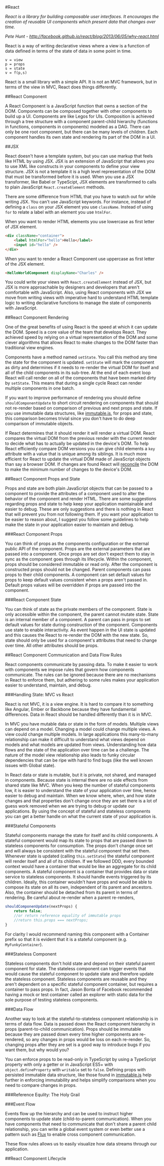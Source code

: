 #React

*React is a library for building composable user interfaces. It encourages the creation of reusable UI components which present data that changes over time.*

*Pete Hunt - http://facebook.github.io/react/blog/2013/06/05/why-react.html*

React is a way of writing declarative views where a view is a function of data defined in terms of the state of data in some point in time. 

```
v = view
p = props
s = state
v = f(p,s)
```

React is a small library with a simple API. It is not an MVC framework, but in terms of the view in MVC, React does things differently.

##React Component

A React Component is a JavaScript function that owns a section of the DOM. Components can be composed together with other components to build up a UI. Components are like Legos for UIs. Composition is achieved through a tree structure with a component parent-child hierarchy (functions in functions, components in components) modeled as a DAG. There can only be one root component, but there can be many levels of children. Each component handles its own state and rendering its part of the DOM in a UI.

##JSX

React doesn't have a template system, but you can use markup that feels like HTML by using JSX. JSX is an extension of JavaScript that allows you to use XML like constructs in your components to define your view structure. JSX is not a template it is a high level representation of the DOM that must be transformed before it is used. When you use a JSX transformer, like Babel or TypeScipt, JSX elements are transformed to calls to plain JavaScript `React.createElement` methods. 

There are some difference from HTML that you have to watch out for while writing JSX. You can't use JavaScript keywords. For instance, instead of defining a `class` on your JSX element you use `className`. Instead of using `for` to relate a label with an element you use `htmlFor`.

When you want to render HTML elements you use lowercase as first letter of JSX element. 

```html
<div className="container">
    <label htmlFor="hello">Hello</label>
    <input id="hello" />
</div>
```

When you want to render a React Component use uppercase as first letter of the JSX element.

```html
<HelloWorldComponent displayName="Charles" />
```

You could write your views with `React.createElement` instead of JSX, but JSX is more approachable by designers and developers that aren't comfortable with JavaScript. Also, using React components with JSX we move from writing views with imperative hard to understand HTML template logic to writing declarative functions to manage the state of components with JavaScript.

##React Component Rendering

One of the great benefits of using React is the speed at which it can update the DOM. Speed is a core value of the team that develops React. They achieved speed by relying on a virtual representation of the DOM and some clever algorithms that allows React to make changes to the DOM faster than traditional view engines.

Components have a method named `setState`. You call this method any time the state for the component is updated. `setState` will mark the component as dirty and determines if it needs to re-render the virtual DOM for itself and all of the child components in its sub-tree. At the end of each event loop React will call render on all of the components that have been marked dirty by `setState`. This means that during a single cycle React can render multiple components in one batch.

If you want to improve performance of rendering you should define `shouldComponentUpdate` to short circuit rendering on components that should not re-render based on comparison of previous and next props and state. If you use immutable data structures, like [immutable.js](https://facebook.github.io/immutable-js/), for props and state, this comparison becomes trivial since you don't have to do deep comparison of immutable objects.

If React determines that it should render it will render a virtual DOM. React compares the virtual DOM from the previous render with the current render to decide what has to actually be updated in the device's DOM. To help React efficiently compare DOM versions you can give child elements a `key` attribute with a value that is unique among its siblings. It is much more efficient for React to update the virtual DOM made of JavaScript objects than say a browser DOM. If changes are found React will [reconcile](https://facebook.github.io/react/docs/reconciliation.html) the DOM to make the minimum number of changes to the device's DOM.

##React Component Props and State

Props and state are both plain JavaScript objects that can be passed to a component to provide the attributes of a component used to alter the behavior of the component and render HTML. There are some suggestions regarding props and state to help keep your application maintainable and easier to debug. These are only suggestions and there is nothing in React that will prevent you from not following them. If you want your application to be easier to reason about, I suggest you follow some guidelines to help make the state in your application easier to maintain and debug.

###React Component Props

You can think of props as the components configuration or the external public API of the component. Props are the external parameters that are passed into a component. Once props are set don't expect them to stay in sync as the component goes through its lifecycle. Within the component, props should be considered immutable or read only. After the component is constructed props should not be changed. Parent components can pass props to their child components. A component can set default values for props to keep default values consistent when a props aren't passed in. Default props values will be overridden if props are passed into the component.

###React Component State

You can think of state as the private members of the component. State is only accessible within the component, the parent cannot mutate state. State is an internal member of a component. A parent can pass in props to set default values for state during construction of the component. Components use state to enable interactivity. As event happen in the UI state is updated and this causes the React to re-render the DOM with the new state. So, state should only be used for a component's attributes that need to change over time. All other attributes should be props.

##React Component Communication and Data Flow Rules

React components communicate by passing data. To make it easier to work with components we impose rules that govern how components communicate. The rules can be ignored because there are no mechanisms in React to enforce them, but adhering to some rules makes your application easier to understand, maintain, and debug.

###Handling State: MVC vs React

React is not MVC, it is a view engine. It is hard to compare it to something like Angular, Ember or Backbone because they have fundamental differences. Data in React should be handled differently than it is in MVC. 

In MVC you have mutable data or state in the form of models. Multiple views can depend on a model. Changing a model could change multiple views. A view could change multiple models. In large applications this many-to-many relationship can make it difficult to understand what views depend on models and what models are updated from views. Understanding how data flows and the state of the application over time can be a challenge. The nature of the model view relationship also leads to funky circular dependencies that can be ripe with hard to find bugs (like the well known issues with Global state).

In React data or state is mutable, but it is private, not shared, and managed in components. Because state is internal there are no side effects from shared state like MVC. When you keep the number of stateful components low, it is easier to understand the state of your application over time, hence easier to debug and maintain. When we know where, when, and how state changes and that properties don't change once they are set there is a lot of  guess work removed when we are trying to debug or update our applications. By using the concept of stateful and stateless components you can get a better handle on what the current state of your application is.

###Stateful Components

Stateful components manage the state for itself and its child components. A stateful component would map its state to props that are passed down to stateless components for consumption. The props don't change once set and will always be consistent with the stateful component that set them. Whenever state is updated (calling `this.setState`) the stateful component will render itself and all of its children. If we followed DDD, every bounded context would have a container that would be like an aggregate for its child components. A stateful component is a container that provides data or state service to stateless components. It should handle events triggered by its children. Ideally, this container wouldn't have props and would be able to compose its state on all its own, independent of its parent and ancestors. Also, the container should be detached from its parent in terms of rendering. Be careful about re-render when a parent re-renders, 

```javascript
shouldComponenUpdate(nextProps) { 
    return false; 
    //or return reference equality of immutable props
    //return this.props === nextProps;
}
```

For clarity I would recommend naming this component with a Container prefix so that it is evident that it is a stateful component (e.g. `MyFunkyContainer`).

###Stateless Component

Stateless components don't hold state and depend on their stateful parent component for state. The stateless component can trigger events that would cause the stateful component to update state and therefore update the stateless component. Stateless components are reusable and they aren't dependent on a specific stateful component container, but requires a container to pass props. In fact, Jason Bonta of Facebook recommended having a mock or test container called an explorer with static data for the sole purpose of testing stateless components.

###Data Flow

Another way to look at the stateful-to-stateless component relationship is in terms of data flow. Data is passed down the React component hierarchy in props (parent-to-child communication). Props should be immutable because they are passed down every time higher components are re-rendered, so any changes in props would be loss on each re-render. So, changing props after they are set is a good way to introduce bugs if you want them, but why would you? 

You can enforce props to be read-only in TypeScript by using a TypeScript property with only a getter or in JavaScript ES5+ with `object.defineProperty` with `writable` set to `false`. Defining props with persisted immutable data structure, like those found in [immutable.js](https://facebook.github.io/immutable-js/) help further in enforcing immutability and helps simplify comparisons when you need to compare changes in props.

###Reference Equlity: The Holy Grail

###Event Flow

Events flow up the hierarchy and can be used to instruct higher components to update state (child-to-parent communication). When you have components that need to communicate that don't share a parent child relationship, you can write a global event system or even better use a pattern such as [Flux](https://facebook.github.io/flux/) to enable cross component communication.

These flow rules allows us to easily visualize how data streams through our application. 

##React Component Lifecycle

